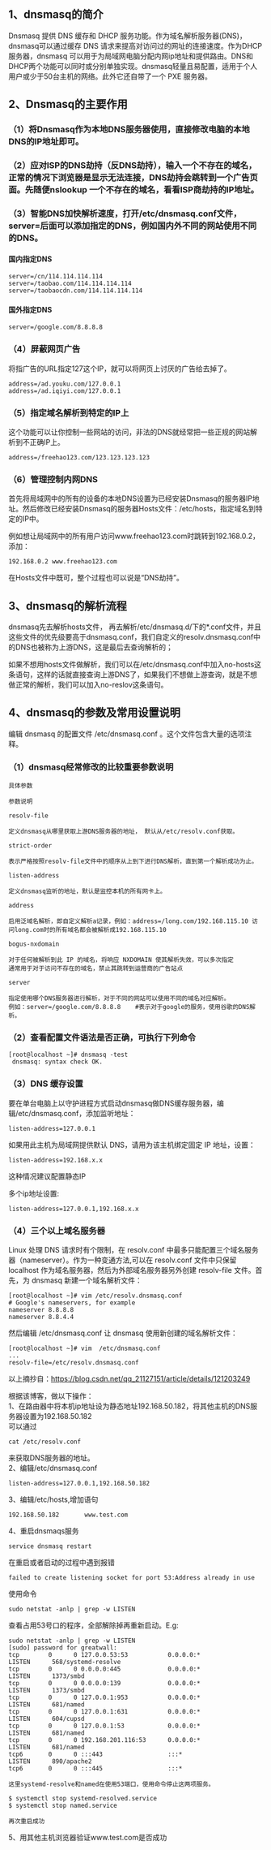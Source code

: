 ## 1、dnsmasq的简介

Dnsmasq 提供 DNS 缓存和 DHCP 服务功能。作为域名解析服务器(DNS)，dnsmasq可以通过缓存 DNS 请求来提高对访问过的网址的连接速度。作为DHCP 服务器，dnsmasq 可以用于为局域网电脑分配内网ip地址和提供路由。DNS和DHCP两个功能可以同时或分别单独实现。dnsmasq轻量且易配置，适用于个人用户或少于50台主机的网络。此外它还自带了一个 PXE 服务器。
## 2、Dnsmasq的主要作用

### （1）将Dnsmasq作为本地DNS服务器使用，直接修改电脑的本地DNS的IP地址即可。

### （2）应对ISP的DNS劫持（反DNS劫持），输入一个不存在的域名，正常的情况下浏览器是显示无法连接，DNS劫持会跳转到一个广告页面。先随便nslookup 一个不存在的域名，看看ISP商劫持的IP地址。

### （3）智能DNS加快解析速度，打开/etc/dnsmasq.conf文件，server=后面可以添加指定的DNS，例如国内外不同的网站使用不同的DNS。

#### 国内指定DNS
```
server=/cn/114.114.114.114
server=/taobao.com/114.114.114.114
server=/taobaocdn.com/114.114.114.114
```

####  国外指定DNS
```
server=/google.com/8.8.8.8
```

### （4）屏蔽网页广告
将指广告的URL指定127这个IP，就可以将网页上讨厌的广告给去掉了。
```
address=/ad.youku.com/127.0.0.1
address=/ad.iqiyi.com/127.0.0.1
```

### （5）指定域名解析到特定的IP上
这个功能可以让你控制一些网站的访问，非法的DNS就经常把一些正规的网站解析到不正确IP上。
```
address=/freehao123.com/123.123.123.123
```

### （6）管理控制内网DNS
首先将局域网中的所有的设备的本地DNS设置为已经安装Dnsmasq的服务器IP地址。然后修改已经安装Dnsmasq的服务器Hosts文件：/etc/hosts，指定域名到特定的IP中。

例如想让局域网中的所有用户访问www.freehao123.com时跳转到192.168.0.2，添加：
```
192.168.0.2 www.freehao123.com
```

在Hosts文件中既可，整个过程也可以说是“DNS劫持”。

##  3、dnsmasq的解析流程

dnsmasq先去解析hosts文件， 再去解析/etc/dnsmasq.d/下的*.conf文件，并且这些文件的优先级要高于dnsmasq.conf，我们自定义的resolv.dnsmasq.conf中的DNS也被称为上游DNS，这是最后去查询解析的；

如果不想用hosts文件做解析，我们可以在/etc/dnsmasq.conf中加入no-hosts这条语句，这样的话就直接查询上游DNS了，如果我们不想做上游查询，就是不想做正常的解析，我们可以加入no-reslov这条语句。
## 4、dnsmasq的参数及常用设置说明

编辑 dnsmasq 的配置文件 /etc/dnsmasq.conf 。这个文件包含大量的选项注释。

### （1）dnsmasq经常修改的比较重要参数说明
```
具体参数

参数说明

resolv-file

定义dnsmasq从哪里获取上游DNS服务器的地址， 默认从/etc/resolv.conf获取。

strict-order

表示严格按照resolv-file文件中的顺序从上到下进行DNS解析，直到第一个解析成功为止。

listen-address

定义dnsmasq监听的地址，默认是监控本机的所有网卡上。

address

启用泛域名解析，即自定义解析a记录，例如：address=/long.com/192.168.115.10 访问long.com时的所有域名都会被解析成192.168.115.10

bogus-nxdomain

对于任何被解析到此 IP 的域名，将响应 NXDOMAIN 使其解析失效，可以多次指定
通常用于对于访问不存在的域名，禁止其跳转到运营商的广告站点

server

指定使用哪个DNS服务器进行解析，对于不同的网站可以使用不同的域名对应解析。
例如：server=/google.com/8.8.8.8    #表示对于google的服务，使用谷歌的DNS解析。
```

### （2）查看配置文件语法是否正确，可执行下列命令
```
[root@localhost ~]# dnsmasq -test
 dnsmasq: syntax check OK.
```
### （3）DNS 缓存设置
要在单台电脑上以守护进程方式启动dnsmasq做DNS缓存服务器，编辑/etc/dnsmasq.conf，添加监听地址：
```
listen-address=127.0.0.1
```
如果用此主机为局域网提供默认 DNS，请用为该主机绑定固定 IP 地址，设置：
```
listen-address=192.168.x.x
```
这种情况建议配置静态IP

多个ip地址设置:
```
listen-address=127.0.0.1,192.168.x.x
```

### （4）三个以上域名服务器
Linux 处理 DNS 请求时有个限制，在 resolv.conf 中最多只能配置三个域名服务器（nameserver）。作为一种变通方法,可以在 resolv.conf 文件中只保留 localhost 作为域名服务器，然后为外部域名服务器另外创建 resolv-file 文件。首先，为 dnsmasq 新建一个域名解析文件：
```
[root@localhost ~]# vim /etc/resolv.dnsmasq.conf
# Google's nameservers, for example
nameserver 8.8.8.8
nameserver 8.8.4.4
```
然后编辑 /etc/dnsmasq.conf 让 dnsmasq 使用新创建的域名解析文件：
```
[root@localhost ~]# vim  /etc/dnsmasq.conf
...
resolv-file=/etc/resolv.dnsmasq.conf
```
以上摘抄自：https://blog.csdn.net/qq_21127151/article/details/121203249

根据该博客，做以下操作： \
1、在路由器中将本机ip地址设为静态地址192.168.50.182，将其他主机的DNS服务器设置为192.168.50.182\
可以通过
```
cat /etc/resolv.conf
```
来获取DNS服务器的地址。\
2、编辑/etc/dnsmasq.conf
```
listen-address=127.0.0.1,192.168.50.182
```
3、编辑/etc/hosts,增加语句
```
192.168.50.182       www.test.com
```

4、重启dnsmaqs服务
```
service dnsmasq restart
```
在重启或者启动的过程中遇到报错
```
failed to create listening socket for port 53:Address already in use
```
使用命令
```
sudo netstat -anlp | grep -w LISTEN
```
查看占用53号口的程序，全部解除掉再重新启动。E.g:
```
sudo netstat -anlp | grep -w LISTEN
[sudo] password for greatwall:
tcp        0      0 127.0.0.53:53           0.0.0.0:*               LISTEN      568/systemd-resolve
tcp        0      0 0.0.0.0:445             0.0.0.0:*               LISTEN      1373/smbd
tcp        0      0 0.0.0.0:139             0.0.0.0:*               LISTEN      1373/smbd
tcp        0      0 127.0.0.1:953           0.0.0.0:*               LISTEN      681/named
tcp        0      0 127.0.0.1:631           0.0.0.0:*               LISTEN      604/cupsd
tcp        0      0 127.0.0.1:53            0.0.0.0:*               LISTEN      681/named
tcp        0      0 192.168.201.116:53      0.0.0.0:*               LISTEN      681/named
tcp6       0      0 :::443                  :::*                    LISTEN      890/apache2
tcp6       0      0 :::445                  :::*

这里systemd-resolve和named在使用53端口，使用命令停止这两项服务。

$ systemctl stop systemd-resolved.service
$ systemctl stop named.service

再次重启成功

```

5、用其他主机浏览器验证www.test.com是否成功





